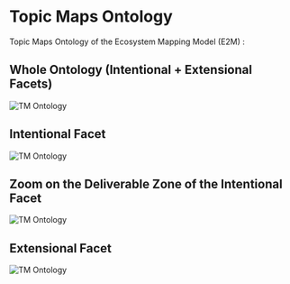 Topic Maps Ontology
==

Topic Maps Ontology of the Ecosystem Mapping Model (E2M) :

Whole Ontology (Intentional + Extensional Facets)
-
![TM Ontology](https://github.com/iPlumb3r/EcosystemMappingModel/blob/master/images/TM_Ontology%40E2M_2020-02-28.png)

Intentional Facet
-
![TM Ontology](https://github.com/iPlumb3r/EcosystemMappingModel/blob/master/images/TM_Ontology%40E2M-i_2020-02-28.png)


Zoom on the Deliverable Zone of the Intentional Facet
-
![TM Ontology](https://github.com/iPlumb3r/EcosystemMappingModel/blob/master/images/TM_Ontology%40E2M-i_Deliverable_2020-02-28.png)


Extensional Facet
-

![TM Ontology](https://github.com/iPlumb3r/EcosystemMappingModel/blob/master/images/TM_Ontology%40E2M-e_2020-02-28.png)
